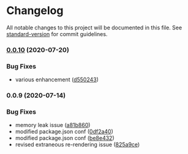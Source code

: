 # Changelog

All notable changes to this project will be documented in this file. See [standard-version](https://github.com/conventional-changelog/standard-version) for commit guidelines.

### [0.0.10](https://github.com/marvintau/poloscope/compare/v0.0.9...v0.0.10) (2020-07-20)


### Bug Fixes

* various enhancement ([d550243](https://github.com/marvintau/poloscope/commit/d5502433fa585fdca6870adb5b66a0b49205f361))

### 0.0.9 (2020-07-14)


### Bug Fixes

* memory leak issue ([a81b860](https://github.com/marvintau/poloscope/commit/a81b8605f01fe72d1a6c633bc74d3d91a3a6fa13))
* modified package.json conf ([0df2a40](https://github.com/marvintau/poloscope/commit/0df2a409e06ad53833887509ff7114d51d10a54d))
* modified package.json conf ([be8e432](https://github.com/marvintau/poloscope/commit/be8e432638fe8617edc3c21afe08017dbf432129))
* revised extraneous re-rendering issue ([825a9ce](https://github.com/marvintau/poloscope/commit/825a9ce63eda1a6323349b7adcd52215cff63d42))
